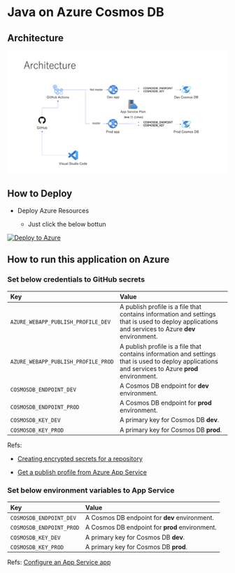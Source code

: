 # Java on Azure Cosmos DB

## Architecture

<img src="images/architecture.png" />

## How to Deploy

- Deploy Azure Resources

    - Just click the below bottun

[![Deploy to Azure](https://aka.ms/deploytoazurebutton)](https://portal.azure.com/#create/Microsoft.Template/uri/https%3A%2F%2Fraw.githubusercontent.com%2Fkohei3110%2FJavaOnAzure-CosmosDB%2Fmaster%2Fazure%2Ftemplate.json)

## How to run this application on Azure

###  Set below credentials to GitHub secrets

| Key | Value |
| :--- | :--- |
| `AZURE_WEBAPP_PUBLISH_PROFILE_DEV` | A publish profile is a file that contains information and settings that is used to deploy applications and services to Azure **dev** environment. |
| `AZURE_WEBAPP_PUBLISH_PROFILE_PROD` | A publish profile is a file that contains information and settings that is used to deploy applications and services to Azure **prod** environment. |
| `COSMOSDB_ENDPOINT_DEV` | A Cosmos DB endpoint for **dev** environment. |
| `COSMOSDB_ENDPOINT_PROD` | A Cosmos DB endpoint for **prod** environment. |
| `COSMOSDB_KEY_DEV` | A primary key for Cosmos DB **dev**. |
| `COSMOSDB_KEY_PROD` | A primary key for Cosmos DB **prod**. |

Refs: 

* [Creating encrypted secrets for a repository](https://docs.github.com/en/actions/security-guides/encrypted-secrets#creating-encrypted-secrets-for-a-repository)

* [Get a publish profile from Azure App Service](https://docs.microsoft.com/en-us/visualstudio/azure/how-to-get-publish-profile-from-azure-app-service?view=vs-2022)


### Set below environment variables to App Service

| Key | Value |
| :--- | :--- |
| `COSMOSDB_ENDPOINT_DEV` | A Cosmos DB endpoint for **dev** environment. |
| `COSMOSDB_ENDPOINT_PROD` | A Cosmos DB endpoint for **prod** environment. |
| `COSMOSDB_KEY_DEV` | A primary key for Cosmos DB **dev**. |
| `COSMOSDB_KEY_PROD` | A primary key for Cosmos DB **prod**. |

Refs: [Configure an App Service app](https://docs.microsoft.com/en-us/azure/app-service/configure-common?tabs=portal)